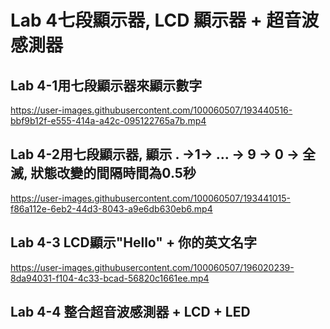 # Lab 4七段顯示器, LCD 顯示器 + 超音波感測器 
## Lab 4-1用七段顯示器來顯示數字

https://user-images.githubusercontent.com/100060507/193440516-bbf9b12f-e555-414a-a42c-095122765a7b.mp4

## Lab 4-2用七段顯示器, 顯示 . →1→ ... → 9 → 0 → 全滅, 狀態改變的間隔時間為0.5秒

https://user-images.githubusercontent.com/100060507/193441015-f86a112e-6eb2-44d3-8043-a9e6db630eb6.mp4

## Lab 4-3 LCD顯示"Hello" + 你的英文名字 

https://user-images.githubusercontent.com/100060507/196020239-8da94031-f104-4c33-bcad-56820c1661ee.mp4

## Lab 4-4 整合超音波感測器 + LCD + LED

